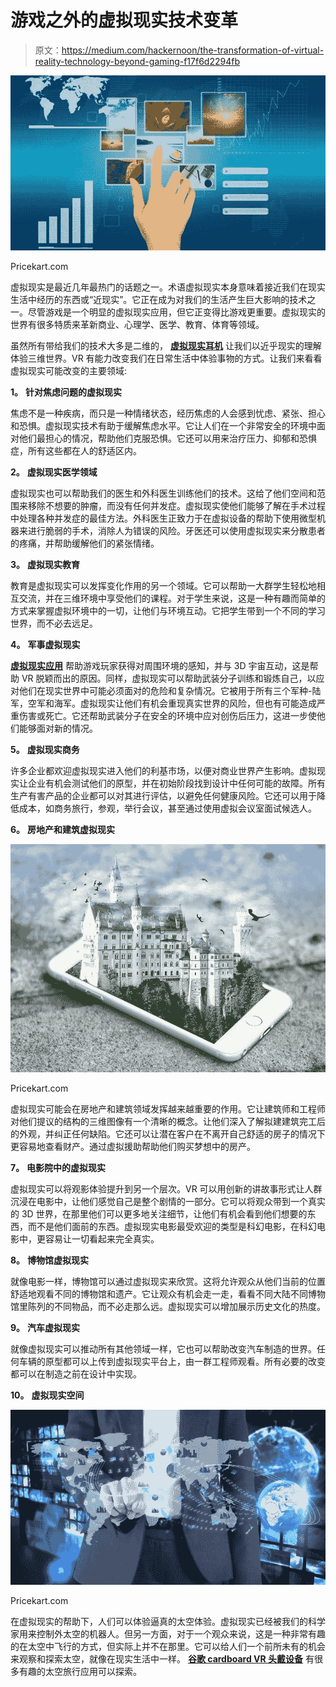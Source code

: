 # 游戏之外的虚拟现实技术变革

> 原文：<https://medium.com/hackernoon/the-transformation-of-virtual-reality-technology-beyond-gaming-f17f6d2294fb>

![](img/c4f1d1cc2fc20da3c1dfcb8335e0c25f.png)

Pricekart.com

虚拟现实是最近几年最热门的话题之一。术语虚拟现实本身意味着接近我们在现实生活中经历的东西或“近现实”。它正在成为对我们的生活产生巨大影响的技术之一。尽管游戏是一个明显的虚拟现实应用，但它正变得比游戏更重要。虚拟现实的世界有很多特质来革新商业、心理学、医学、教育、体育等领域。

虽然所有带给我们的技术大多是二维的， [**虚拟现实耳机**](https://www.pricekart.com/mobile-accessories/vr-headsets) 让我们以近乎现实的理解体验三维世界。VR 有能力改变我们在日常生活中体验事物的方式。让我们来看看虚拟现实可能改变的主要领域:

**1。** **针对焦虑问题的虚拟现实**

焦虑不是一种疾病，而只是一种情绪状态，经历焦虑的人会感到忧虑、紧张、担心和恐惧。虚拟现实技术有助于缓解焦虑水平。它让人们在一个非常安全的环境中面对他们最担心的情况，帮助他们克服恐惧。它还可以用来治疗压力、抑郁和恐惧症，所有这些都在人的舒适区内。

**2。** **虚拟现实医学领域**

虚拟现实也可以帮助我们的医生和外科医生训练他们的技术。这给了他们空间和范围来移除不想要的肿瘤，而没有任何并发症。虚拟现实使他们能够了解在手术过程中处理各种并发症的最佳方法。外科医生正致力于在虚拟设备的帮助下使用微型机器来进行脆弱的手术，消除人为错误的风险。牙医还可以使用虚拟现实来分散患者的疼痛，并帮助缓解他们的紧张情绪。

**3。** **虚拟现实教育**

教育是虚拟现实可以发挥变化作用的另一个领域。它可以帮助一大群学生轻松地相互交流，并在三维环境中享受他们的课程。对于学生来说，这是一种有趣而简单的方式来掌握虚拟环境中的一切，让他们与环境互动。它把学生带到一个不同的学习世界，而不必去远足。

**4。** **军事虚拟现实**

[**虚拟现实应用**](https://www.pricekart.com/blog/experience-virtual-reality-cool-apps/) 帮助游戏玩家获得对周围环境的感知，并与 3D 宇宙互动，这是帮助 VR 脱颖而出的原因。同样，虚拟现实可以帮助武装分子训练和锻炼自己，以应对他们在现实世界中可能必须面对的危险和复杂情况。它被用于所有三个军种-陆军，空军和海军。虚拟现实让他们有机会重现真实世界的风险，但也有可能造成严重伤害或死亡。它还帮助武装分子在安全的环境中应对创伤后压力，这进一步使他们能够面对新的情况。

**5。** **虚拟现实商务**

许多企业都欢迎虚拟现实进入他们的利基市场，以便对商业世界产生影响。虚拟现实让企业有机会测试他们的原型，并在初始阶段找到设计中任何可能的故障。所有生产有害产品的企业都可以对其进行评估，以避免任何健康风险。它还可以用于降低成本，如商务旅行，参观，举行会议，甚至通过使用虚拟会议室面试候选人。

**6。** **房地产和建筑虚拟现实**

![](img/dbe5992921005b590aaaa8e03444356c.png)

Pricekart.com

虚拟现实可能会在房地产和建筑领域发挥越来越重要的作用。它让建筑师和工程师对他们提议的结构的三维图像有一个清晰的概念。让他们深入了解拟建建筑完工后的外观，并纠正任何缺陷。它还可以让潜在客户在不离开自己舒适的房子的情况下更容易地查看财产。通过虚拟援助帮助他们购买梦想中的房产。

**7。** **电影院中的虚拟现实**

虚拟现实可以将观影体验提升到另一个层次。VR 可以用创新的讲故事形式让人群沉浸在电影中，让他们感觉自己是整个剧情的一部分。它可以将观众带到一个真实的 3D 世界，在那里他们可以更多地关注细节，让他们有机会看到他们想要的东西，而不是他们面前的东西。虚拟现实电影最受欢迎的类型是科幻电影，在科幻电影中，更容易让一切看起来完全真实。

**8。** **博物馆虚拟现实**

就像电影一样，博物馆可以通过虚拟现实来欣赏。这将允许观众从他们当前的位置舒适地观看不同的博物馆和遗产。它让观众有机会走一走，看看不同大陆不同博物馆里陈列的不同物品，而不必走那么远。虚拟现实可以增加展示历史文化的热度。

**9。** **汽车虚拟现实**

就像虚拟现实可以推动所有其他领域一样，它也可以帮助改变汽车制造的世界。任何车辆的原型都可以上传到虚拟现实平台上，由一群工程师观看。所有必要的改变都可以在制造之前在设计中实现。

**10。** **虚拟现实空间**

![](img/cd58b9dd166b78078cfb4f9cf6317036.png)

Pricekart.com

在虚拟现实的帮助下，人们可以体验逼真的太空体验。虚拟现实已经被我们的科学家用来控制外太空的机器人。但另一方面，对于一个观众来说，这是一种非常有趣的在太空中飞行的方式，但实际上并不在那里。它可以给人们一个前所未有的机会来观察和探索太空，就像在现实生活中一样。 [**谷歌 cardboard VR 头戴设备**](https://www.pricekart.com/mobile-accessories/vr-headsets/lionix-vr-9xx-google-cardboard-based-3d-virtual-reality-headset-with-vr-remote-controller-smart-glas-34235) 有很多有趣的太空旅行应用可以探索。